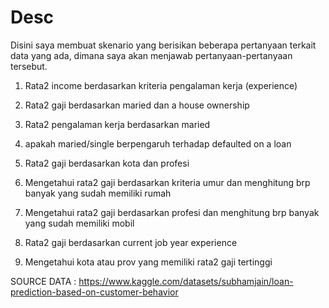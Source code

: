 # Desc

Disini saya membuat skenario yang berisikan beberapa pertanyaan terkait data yang ada, dimana saya akan menjawab pertanyaan-pertanyaan tersebut.

1. Rata2 income berdasarkan kriteria pengalaman kerja (experience)

2. Rata2 gaji berdasarkan maried dan a house ownership

3. Rata2 pengalaman kerja berdasarkan maried

4. apakah maried/single berpengaruh terhadap defaulted on a loan

5. Rata2 gaji berdasarkan kota dan profesi

6. Mengetahui rata2 gaji berdasarkan kriteria umur dan menghitung brp banyak yang sudah memiliki rumah

7. Mengetahui rata2 gaji berdasarkan profesi dan menghitung brp banyak yang sudah memiliki mobil

8. Rata2 gaji berdasarkan current job year experience

9. Mengetahui kota atau prov yang memiliki rata2 gaji tertinggi

SOURCE DATA : https://www.kaggle.com/datasets/subhamjain/loan-prediction-based-on-customer-behavior
